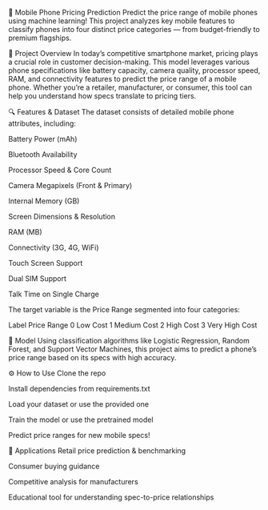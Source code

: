 📱 Mobile Phone Pricing Prediction
Predict the price range of mobile phones using machine learning! This project analyzes key mobile features to classify phones into four distinct price categories — from budget-friendly to premium flagships.

🚀 Project Overview
In today’s competitive smartphone market, pricing plays a crucial role in customer decision-making. This model leverages various phone specifications like battery capacity, camera quality, processor speed, RAM, and connectivity features to predict the price range of a mobile phone. Whether you’re a retailer, manufacturer, or consumer, this tool can help you understand how specs translate to pricing tiers.

🔍 Features & Dataset
The dataset consists of detailed mobile phone attributes, including:

Battery Power (mAh)

Bluetooth Availability

Processor Speed & Core Count

Camera Megapixels (Front & Primary)

Internal Memory (GB)

Screen Dimensions & Resolution

RAM (MB)

Connectivity (3G, 4G, WiFi)

Touch Screen Support

Dual SIM Support

Talk Time on Single Charge

The target variable is the Price Range segmented into four categories:

Label	Price Range
0	Low Cost
1	Medium Cost
2	High Cost
3	Very High Cost

🧠 Model
Using classification algorithms like Logistic Regression, Random Forest, and Support Vector Machines, this project aims to predict a phone’s price range based on its specs with high accuracy.

⚙️ How to Use
Clone the repo

Install dependencies from requirements.txt

Load your dataset or use the provided one

Train the model or use the pretrained model

Predict price ranges for new mobile specs!

🎯 Applications
Retail price prediction & benchmarking

Consumer buying guidance

Competitive analysis for manufacturers

Educational tool for understanding spec-to-price relationships

